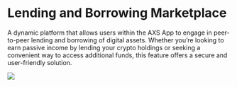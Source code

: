 # Lending and Borrowing Marketplace

A dynamic platform that allows users within the AXS App to engage in peer-to-peer lending and borrowing of digital assets. Whether you’re looking to earn passive income by lending your crypto holdings or seeking a convenient way to access additional funds, this feature offers a secure and user-friendly solution.

![](https://lh5.googleusercontent.com/d1biKiIATauzQ964Cpr7\_28Wj7P7RCBFfH\_ES4k-YSKRt9P1EPUSXcftvJc4lCMtgrkIIgCZZ65zdRkWB38Bsl\_EXa1bGvxMTy5MgRxkjJy9F5UmB3riSvdE-BkCYVzRZUq6eS7a2DctXfUx\_hJJYiI)
